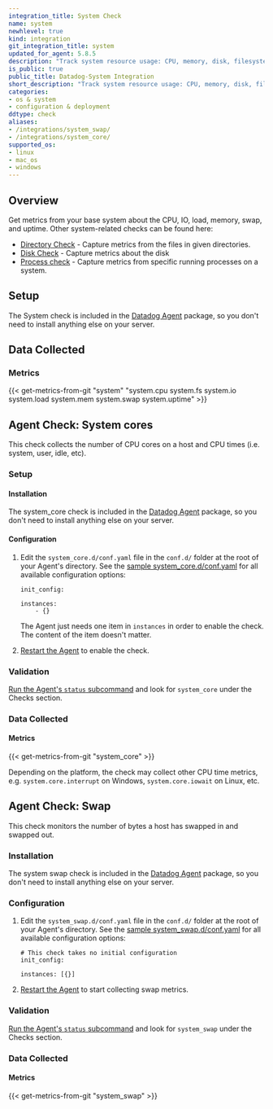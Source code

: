 ```yaml
---
integration_title: System Check
name: system
newhlevel: true
kind: integration
git_integration_title: system
updated_for_agent: 5.8.5
description: "Track system resource usage: CPU, memory, disk, filesystem, and more."
is_public: true
public_title: Datadog-System Integration
short_description: "Track system resource usage: CPU, memory, disk, filesystem, and more."
categories:
- os & system
- configuration & deployment
ddtype: check
aliases:
- /integrations/system_swap/
- /integrations/system_core/
supported_os:
- linux
- mac_os
- windows
---
```


## Overview

Get metrics from your base system about the CPU, IO, load, memory, swap, and uptime. Other system-related checks can be found here:

* [Directory Check][1] - Capture metrics from the files in given directories.
* [Disk Check][2] - Capture metrics about the disk
* [Process check][3] - Capture metrics from specific running processes on a system.

## Setup

The System check is included in the [Datadog Agent][4] package, so you don't need to install anything else on your server.

## Data Collected
### Metrics

{{< get-metrics-from-git "system" "system.cpu system.fs system.io system.load system.mem system.swap system.uptime" >}}

## Agent Check: System cores

This check collects the number of CPU cores on a host and CPU times (i.e. system, user, idle, etc).

### Setup
#### Installation

The system_core check is included in the [Datadog Agent][4] package, so you don't need to install anything else on your server.

#### Configuration

1. Edit the `system_core.d/conf.yaml` file in the `conf.d/` folder at the root of your Agent's directory. See the [sample system_core.d/conf.yaml][5] for all available configuration options:  

    ```
    init_config:

    instances:
        - {}
    ```

    The Agent just needs one item in `instances` in order to enable the check. The content of the item doesn't matter.

2. [Restart the Agent][7] to enable the check.

### Validation

[Run the Agent's `status` subcommand][4] and look for `system_core` under the Checks section.

### Data Collected
#### Metrics

{{< get-metrics-from-git "system_core" >}}

Depending on the platform, the check may collect other CPU time metrics, e.g. `system.core.interrupt` on Windows, `system.core.iowait` on Linux, etc.

## Agent Check: Swap

This check monitors the number of bytes a host has swapped in and swapped out.

### Installation

The system swap check is included in the [Datadog Agent][4] package, so you don't need to install anything else on your server.

### Configuration

1. Edit the `system_swap.d/conf.yaml` file in the `conf.d/` folder at the root of your Agent's directory. See the [sample system_swap.d/conf.yaml][6] for all available configuration options:

    ```
    # This check takes no initial configuration
    init_config:

    instances: [{}]
    ```

2. [Restart the Agent][7] to start collecting swap metrics.

### Validation

[Run the Agent's `status` subcommand][4] and look for `system_swap` under the Checks section.

### Data Collected
#### Metrics

{{< get-metrics-from-git "system_swap" >}}

[1]: /integrations/directory
[2]: /integrations/disk
[3]: /integrations/process/
[4]: https://app.datadoghq.com/account/settings#agent
[4]: https://docs.datadoghq.com/agent/faq/agent-commands/#agent-status-and-information
[5]: https://github.com/DataDog/integrations-core/blob/master/system_core/datadog_checks/system_core/data/conf.yaml.example
[6]: https://github.com/DataDog/integrations-core/blob/master/system_swap/datadog_checks/system_swap/data/conf.yaml.example
[7]: https://docs.datadoghq.com/agent/faq/agent-commands/#start-stop-restart-the-agent
